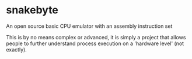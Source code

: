 # snakebyte
An open source basic CPU emulator with an assembly instruction set

This is by no means complex or advanced, it is simply a project that allows people to further understand process execution on a 'hardware level' (not exactly).
